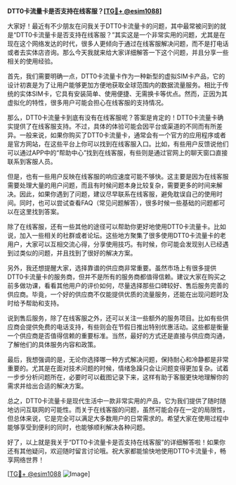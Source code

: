 **DTT0卡流量卡是否支持在线客服？[[TG💪+ @esim1088](https://t.me/s/esim1088)]**

大家好！最近有不少朋友在问我关于DTT0卡流量卡的问题，其中最常被问到的就是“DTT0卡流量卡是否支持在线客服？”其实这是一个非常实用的问题，尤其是在现在这个网络发达的时代，很多人更倾向于通过在线客服解决问题，而不是打电话或者去实体店咨询。那么今天我就来给大家详细解答一下这个问题，并且分享一些相关的使用经验。

首先，我们需要明确一点，DTT0卡流量卡作为一种新型的虚拟SIM卡产品，它的设计初衷是为了让用户能够更加方便地获取全球范围内的数据流量服务。相比于传统的实体SIM卡，它具有安装简单、使用便捷、无需换卡等优点。然而，正因为其虚拟化的特性，很多用户可能会担心在线客服的支持情况。

那么，DTT0卡流量卡到底有没有在线客服呢？答案是肯定的！DTT0卡流量卡确实提供了在线客服支持。不过，具体的体验可能会因平台或渠道的不同而有所差异。一般来说，如果你购买了DTT0卡流量卡，通常会有一个官方的应用程序或者是官方网站，在这些平台上你可以找到在线客服入口。比如，有些用户反馈说他们可以通过APP中的“帮助中心”找到在线客服，有些则是通过官网上的聊天窗口直接联系到客服人员。

但是，也有一些用户反映在线客服的响应速度可能不够快。这主要是因为在线客服需要处理大量的用户问题，而且有时候问题本身比较复杂，需要更多的时间来解决。因此，如果你遇到了问题，建议尽早联系在线客服，避免耽误自己的使用时间。同时，也可以尝试查看FAQ（常见问题解答），很多时候一些基础的问题都可以在这里找到答案。

除了在线客服，还有一些其他的途径可以帮助你更好地使用DTT0卡流量卡。比如说，加入一些相关的社群或者论坛。这些地方聚集了很多使用DTT0卡流量卡的老用户，大家可以互相交流心得，分享使用技巧。有时候，你可能会发现别人已经遇到过类似的问题，并且找到了很好的解决方案。

另外，我还想提醒大家，选择靠谱的供应商非常重要。虽然市场上有很多提供DTT0卡流量卡的服务商，但并不是所有的服务商都值得信赖。建议大家在购买之前多做功课，看看其他用户的评价如何，尽量选择那些口碑较好、售后服务完善的供应商。毕竟，一个好的供应商不仅能提供优质的流量服务，还能在出现问题时及时给予帮助和支持。

说到售后服务，除了在线客服之外，还可以关注一些额外的服务项目。比如有些供应商会提供免费的电话支持，有些则会在节假日推出特别优惠活动。这些都是衡量一个供应商是否值得信赖的重要标准。当然，最好的方式还是直接与供应商沟通，了解他们的具体服务内容和政策。

最后，我想强调的是，无论你选择哪一种方式解决问题，保持耐心和冷静都是非常重要的。尤其是在面对技术问题的时候，情绪急躁只会让问题变得更加复杂。试着一步步分析问题所在，必要时可以截图记录下来，这样有助于客服更快地理解你的需求并给出合适的解决方案。

总之，DTT0卡流量卡是现代生活中一款非常实用的产品，它为我们提供了随时随地访问互联网的可能性。而关于在线客服的问题，虽然可能会存在一定的局限性，但总体来说，它是完全可以满足大多数用户的日常需求的。希望大家在使用过程中能够享受到便利的同时，也能够顺利解决各种问题。

好了，以上就是我关于“DTT0卡流量卡是否支持在线客服”的详细解答啦！如果你还有其他疑问，欢迎随时留言讨论哦。祝大家都能愉快地使用DTT0卡流量卡，畅享网络世界！

[[TG💪+ @esim1088](https://t.me/s/esim1088) ![Image](https://i.postimg.cc/4NQfJmqS/Snipaste-2025-05-13-00-14-12.png)]
